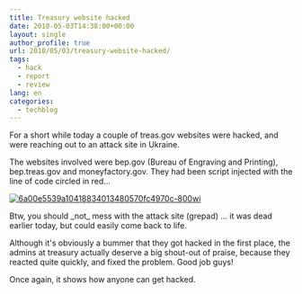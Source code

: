```yaml
---
title: Treasury website hacked
date: 2010-05-03T14:38:00+00:00
layout: single
author_profile: true
url: 2010/05/03/treasury-website-hacked/
tags:
  - hack
  - report
  - review
lang: en
categories: 
  - techblog
---
```

For a short while today a couple of treas.gov websites were hacked, and were reaching out to an attack site in Ukraine. 

The websites involved were bep.gov (Bureau of Engraving and Printing), bep.treas.gov and moneyfactory.gov. They had been script injected with the line of code circled in red… 

[![6a00e5539a10418834013480570fc4970c-800wi](http://lh4.ggpht.com/_vaUVXcmC3OI/S97Y855GkvI/AAAAAAAACCI/8yQ1xFY7cPw/6a00e5539a10418834013480570fc4970c-800wi_thumb%5B2%5D.jpg?imgmax=800 "6a00e5539a10418834013480570fc4970c-800wi")](http://lh4.ggpht.com/_vaUVXcmC3OI/S97Y5_wqskI/AAAAAAAACCE/qu3GuGwlI4s/s1600-h/6a00e5539a10418834013480570fc4970c-800wi%5B4%5D.jpg) 

Btw, you should \_not\_ mess with the attack site (grepad) … it was dead earlier today, but could easily come back to life. 

Although it's obviously a bummer that they got hacked in the first place, the admins at treasury actually deserve a big shout-out of praise, because they reacted quite quickly, and fixed the problem. Good job guys! 

Once again, it shows how anyone can get hacked.